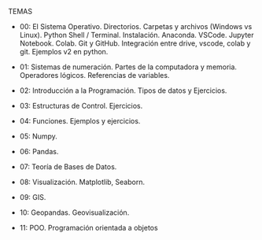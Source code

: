 TEMAS

- 00: El Sistema Operativo. Directorios. Carpetas y archivos (Windows vs Linux). Python Shell / Terminal. Instalación. Anaconda. VSCode. Jupyter Notebook. Colab. Git y GitHub. Integración entre drive, vscode, colab y git. Ejemplos v2 en python.

- 01: Sistemas de numeración. Partes de la computadora y memoria. Operadores lógicos. Referencias de variables.

- 02: Introducción a la Programación. Tipos de datos y Ejercicios.

- 03: Estructuras de Control. Ejercicios.

- 04: Funciones. Ejemplos y ejercicios.

- 05: Numpy.

- 06: Pandas.

- 07: Teoría de Bases de Datos.

- 08: Visualización. Matplotlib, Seaborn.

- 09: GIS.

- 10: Geopandas. Geovisualización. 

- 11: POO. Programación orientada a objetos